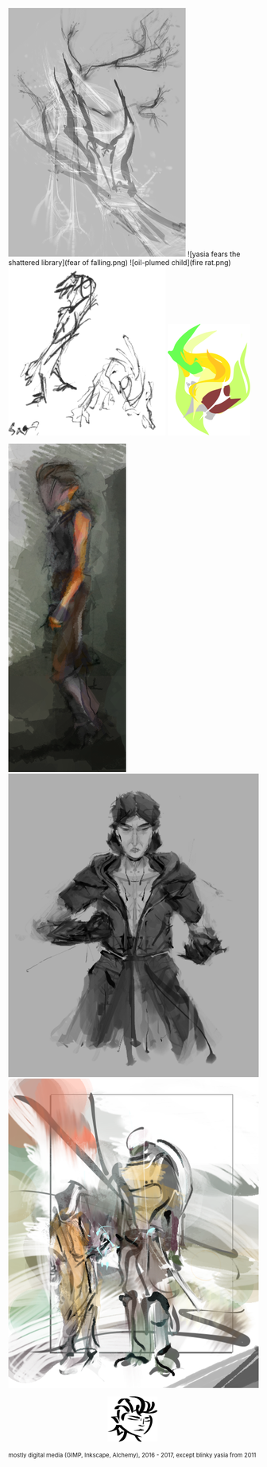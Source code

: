 ![hand-like tree bearing cobwebbed dendrites](dendrite.png) ![yasia fears the shattered library](fear of falling.png) 
![oil-plumed child](fire rat.png)
![mace-swinging goblin and her amphibious dog](003cr.png) ![phosphor helm of the firestarter](g4363.png)

![yasia's profile](tunic.png) ![setesh wears half-remembered crpg clothes](samurai_s.png)
![on the riften border](illia_svg-3.png)

<div style="margin-left: 200px"><img src="blink.gif"></div>

<small>mostly digital media (GIMP, Inkscape, Alchemy), 2016 - 2017, except blinky yasia from 2011</small>